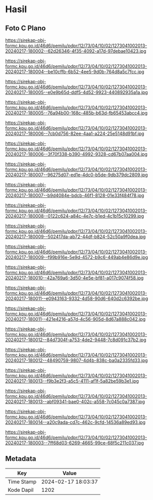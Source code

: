 # Hasil

## Foto C Plano

https://sirekap-obj-formc.kpu.go.id/46d6/pemilu/pdpr/12/73/04/10/02/1273041002013-20240217-180002--62d26346-4f35-4092-a17d-97debae10423.jpg

https://sirekap-obj-formc.kpu.go.id/46d6/pemilu/pdpr/12/73/04/10/02/1273041002013-20240217-180004--be10cffb-6b52-4ee5-9d0b-764d8a5c7fcc.jpg

https://sirekap-obj-formc.kpu.go.id/46d6/pemilu/pdpr/12/73/04/10/02/1273041002013-20240217-180005--e0e9b65d-ddf5-4d52-9923-440892935a1a.jpg

https://sirekap-obj-formc.kpu.go.id/46d6/pemilu/pdpr/12/73/04/10/02/1273041002013-20240217-180005--76a94b00-168c-485b-b63d-fb65453abcc4.jpg

https://sirekap-obj-formc.kpu.go.id/46d6/pemilu/pdpr/12/73/04/10/02/1273041002013-20240217-180006--7cb0d756-82ee-4aa1-a224-25e5148d91bf.jpg

https://sirekap-obj-formc.kpu.go.id/46d6/pemilu/pdpr/12/73/04/10/02/1273041002013-20240217-180006--3f70f338-b390-4992-9328-cd67b07aa004.jpg

https://sirekap-obj-formc.kpu.go.id/46d6/pemilu/pdpr/12/73/04/10/02/1273041002013-20240217-180007--96275d07-ed1e-4dc0-b5de-9db379dc2809.jpg

https://sirekap-obj-formc.kpu.go.id/46d6/pemilu/pdpr/12/73/04/10/02/1273041002013-20240217-180007--b9d4084e-bdcb-46f1-8128-01e33f484f78.jpg

https://sirekap-obj-formc.kpu.go.id/46d6/pemilu/pdpr/12/73/04/10/02/1273041002013-20240217-180008--0122c624-a84c-4e7c-b1ed-4c1b15c10299.jpg

https://sirekap-obj-formc.kpu.go.id/46d6/pemilu/pdpr/12/73/04/10/02/1273041002013-20240217-180009--502417da-ab72-44df-b824-52c50a9f0dea.jpg

https://sirekap-obj-formc.kpu.go.id/46d6/pemilu/pdpr/12/73/04/10/02/1273041002013-20240217-180009--f99b916e-5e9d-4572-b9c6-449ab4e86d9e.jpg

https://sirekap-obj-formc.kpu.go.id/46d6/pemilu/pdpr/12/73/04/10/02/1273041002013-20240217-180010--42a769a6-3d50-4e5e-bf81-a017c9074f58.jpg

https://sirekap-obj-formc.kpu.go.id/46d6/pemilu/pdpr/12/73/04/10/02/1273041002013-20240217-180011--e0943163-9332-4d58-90d6-640d2c6392be.jpg

https://sirekap-obj-formc.kpu.go.id/46d6/pemilu/pdpr/12/73/04/10/02/1273041002013-20240217-180011--421e4216-a57d-4c56-905d-8d67a888c042.jpg

https://sirekap-obj-formc.kpu.go.id/46d6/pemilu/pdpr/12/73/04/10/02/1273041002013-20240217-180012--84d7304f-a753-4de2-9448-7c8d091c37b2.jpg

https://sirekap-obj-formc.kpu.go.id/46d6/pemilu/pdpr/12/73/04/10/02/1273041002013-20240217-180012--48490759-9807-4d4b-838c-ba0a2335fd33.jpg

https://sirekap-obj-formc.kpu.go.id/46d6/pemilu/pdpr/12/73/04/10/02/1273041002013-20240217-180013--f9b3e2f3-a5c5-4111-af1f-5a82be59b3e1.jpg

https://sirekap-obj-formc.kpu.go.id/46d6/pemilu/pdpr/12/73/04/10/02/1273041002013-20240217-180013--abf09341-bae0-402c-a558-7c045c0a7387.jpg

https://sirekap-obj-formc.kpu.go.id/46d6/pemilu/pdpr/12/73/04/10/02/1273041002013-20240217-180014--a20c9ada-cd7c-462c-9cfd-14536a89ed93.jpg

https://sirekap-obj-formc.kpu.go.id/46d6/pemilu/pdpr/12/73/04/10/02/1273041002013-20240217-180003--7ff68d03-6269-4665-99ce-68f5c211c037.jpg


## Metadata

| Key        | Value               |
| ---------- | ------------------- |
| Time Stamp | 2024-02-17 18:03:37 |
| Kode Dapil | 1202                |



